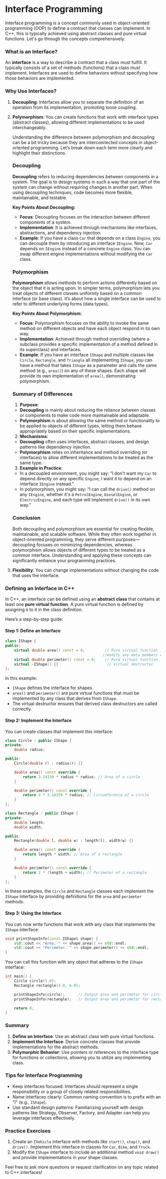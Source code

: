 # Interface Programming

 Interface programming is a concept commonly used in object-oriented programming (OOP) to define a contract that classes can implement. In C++, this is typically achieved using abstract classes and pure virtual functions. Let's go through the concepts comprehensively.

### What is an Interface?

An **interface** is a way to describe a contract that a class must fulfill. It typically consists of a set of methods (functions) that a class must implement. Interfaces are used to define behaviors without specifying how those behaviors are implemented.

### Why Use Interfaces?

1. **Decoupling**: Interfaces allow you to separate the definition of an operation from its implementation, promoting loose coupling.
2. **Polymorphism**: You can create functions that work with interface types (abstract classes), allowing different implementations to be used interchangeably.

    Understanding the difference between polymorphism and decoupling can be a bit tricky because they are interconnected concepts in object-oriented programming. Let’s break down each term more clearly and highlight their distinctions.

    ### Decoupling

    **Decoupling** refers to reducing dependencies between components in a system. The goal is to design systems in such a way that one part of the system can change without requiring changes in another part. When using decoupling techniques, code becomes more flexible, maintainable, and testable.

    **Key Points About Decoupling:**
    - **Focus**: Decoupling focuses on the interaction between different components of a system.
    - **Implementation**: It is achieved through mechanisms like interfaces, abstractions, and dependency injection.
    - **Example**: If you have a class `Car` that depends on a class `Engine`, you can decouple them by introducing an interface `IEngine`. Now, `Car` depends on `IEngine` instead of a concrete `Engine` class. You can swap different engine implementations without modifying the `Car` class.

    ### Polymorphism

    **Polymorphism** allows methods to perform actions differently based on the object that it is acting upon. In simpler terms, polymorphism lets you treat objects of different classes uniformly based on a common interface (or base class). It’s about how a single interface can be used to refer to different underlying forms (data types).

    **Key Points About Polymorphism:**
    - **Focus**: Polymorphism focuses on the ability to invoke the same method on different objects and have each object respond in its own way.
    - **Implementation**: Achieved through method overriding (where a subclass provides a specific implementation of a method defined in its superclass) and interfaces.
    - **Example**: If you have an interface `IShape` and multiple classes like `Circle`, `Rectangle`, and `Triangle` all implementing `IShape`, you can have a method that takes `IShape` as a parameter and calls the same method (e.g., `area()`) on any of these shapes. Each shape will provide its own implementation of `area()`, demonstrating polymorphism.

    ### Summary of Differences

    1. **Purpose**:
    - **Decoupling** is mainly about reducing the reliance between classes or components to make code more maintainable and adaptable.
    - **Polymorphism** is about allowing the same method or functionality to be applied to objects of different types, letting them behave appropriately based on their specific implementations.

    2. **Mechanisms**:
    - **Decoupling** often uses interfaces, abstract classes, and design patterns like dependency injection.
    - **Polymorphism** relies on inheritance and method overriding (or interfaces) to allow different implementations to be treated as the same type.

    3. **Example in Practice**:
    - In a decoupled environment, you might say: “I don't want my `Car` to depend directly on any specific `Engine`; I want it to depend on an interface `IEngine` instead.”
    - In polymorphism, you might say: “I can call the `drive()` method on any `IEngine`, whether it's a `PetrolEngine`, `DieselEngine`, or `ElectricEngine`, and each type will implement `drive()` in its own way.” 

    ### Conclusion

    Both decoupling and polymorphism are essential for creating flexible, maintainable, and scalable software. While they often work together in object-oriented programming, they serve different purposes—decoupling focuses on minimizing dependencies, whereas polymorphism allows objects of different types to be treated as a common interface. Understanding and applying these concepts can significantly enhance your programming practices.


3. **Flexibility**: You can change implementations without changing the code that uses the interface.


### Defining an Interface in C++

In C++, an interface can be defined using an **abstract class** that contains at least one **pure virtual function**. A pure virtual function is defined by assigning `0` to it in the class definition.

Here’s a step-by-step guide:

#### Step 1: Define an Interface

```cpp
class IShape {
public:
    virtual double area() const = 0;         // Pure virtual function , P.N:  the `const` at the end of the declaration indicates that calling `area()` will not 
                                            //modify any data members of the object.By using `const`, you are essentially promising that calling this method will not change any of your object's attributes, and as a result, it allows you to call such methods on const objects as well.This declaration typically makes sense in scenarios where you want to define an interface for classes but also enforce immutability when invoking certain methods.
    virtual double perimeter() const = 0;    // Pure virtual function
    virtual ~IShape() {}                      // Virtual destructor
};
```

In this example:
- `IShape` defines the interface for shapes. 
- `area()` and `perimeter()` are pure virtual functions that must be implemented by any class that derives from `IShape`.
- The virtual destructor ensures that derived class destructors are called correctly.

#### Step 2: Implement the Interface

You can create classes that implement this interface:

```cpp
class Circle : public IShape {
private:
    double radius;

public:
    Circle(double r) : radius(r) {}

    double area() const override {
        return 3.14159 * radius * radius; // Area of a circle
    }

    double perimeter() const override {
        return 2 * 3.14159 * radius; // Circumference of a circle
    }
};

class Rectangle : public IShape {
private:
    double length;
    double width;

public:
    Rectangle(double l, double w) : length(l), width(w) {}

    double area() const override {
        return length * width; // Area of a rectangle
    }

    double perimeter() const override {
        return 2 * (length + width); // Perimeter of a rectangle
    }
};
```

In these examples, the `Circle` and `Rectangle` classes each implement the `IShape` interface by providing definitions for the `area` and `perimeter` methods.

#### Step 3: Using the Interface

You can now write functions that work with any class that implements the `IShape` interface:

```cpp
void printShapeInfo(const IShape& shape) {
    std::cout << "Area: " << shape.area() << std::endl;
    std::cout << "Perimeter: " << shape.perimeter() << std::endl;
}
```

You can call this function with any object that adheres to the `IShape` interface:

```cpp
int main() {
    Circle circle(5.0);
    Rectangle rectangle(4.0, 6.0);

    printShapeInfo(circle);      // Output area and perimeter for circle
    printShapeInfo(rectangle);   // Output area and perimeter for rectangle

    return 0;
}
```

### Summary

1. **Define an Interface**: Use an abstract class with pure virtual functions.
2. **Implement the Interface**: Derive concrete classes that provide implementations for the abstract methods.
3. **Polymorphic Behavior**: Use pointers or references to the interface type for functions or collections, allowing you to utilize any implementing class.

### Tips for Interface Programming

- Keep interfaces focused: Interfaces should represent a single responsibility or a group of closely related responsibilities.
- Name interfaces clearly: Common naming convention is to prefix with an "I" (e.g., `IShape`).
- Use standard design patterns: Familiarizing yourself with design patterns like Strategy, Observer, Factory, and Adapter can help you leverage interfaces effectively.

### Practice Exercises

1. Create an `IVehicle` interface with methods like `start()`, `stop()`, and `drive()`. Implement this interface in classes for `Car`, `Bike`, and `Truck`.
2. Modify the `IShape` interface to include an additional method `void draw()` and provide implementations in your shape classes.

Feel free to ask more questions or request clarification on any topic related to C++ interfaces!
